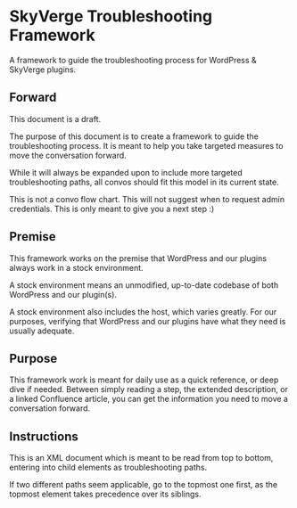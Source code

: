 SkyVerge Troubleshooting Framework
===
A framework to guide the troubleshooting process for WordPress &amp; SkyVerge plugins.

Forward
---
This document is a draft.

The purpose of this document is to create a framework to guide the troubleshooting process. It is meant to help you take targeted measures to move the conversation forward.

While it will always be expanded upon to include more targeted troubleshooting paths, all convos should fit this model in its current state.

This is not a convo flow chart. This will not suggest when to request admin credentials. This is only meant to give you a next step :)

Premise
---
This framework works on the premise that WordPress and our plugins always work in a stock environment.

A stock environment means an unmodified, up-to-date codebase of both WordPress and our plugin(s).

A stock environment also includes the host, which varies greatly. For our purposes, verifying that WordPress and our plugins have what they need is usually adequate.

Purpose
---
This framework work is meant for daily use as a quick reference, or deep dive if needed. Between simply reading a step, the extended description, or a linked Confluence article, you can get the information you need to move a conversation forward.

Instructions
---
This is an XML document which is meant to be read from top to bottom, entering into child elements as troubleshooting paths.

If two different paths seem applicable, go to the topmost one first, as the topmost element takes precedence over its siblings.
